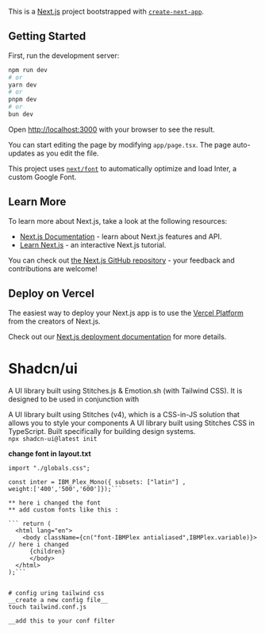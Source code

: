 This is a [Next.js](https://nextjs.org/) project bootstrapped with [`create-next-app`](https://github.com/vercel/next.js/tree/canary/packages/create-next-app).

## Getting Started

First, run the development server:

```bash
npm run dev
# or
yarn dev
# or
pnpm dev
# or
bun dev
```

Open [http://localhost:3000](http://localhost:3000) with your browser to see the result.

You can start editing the page by modifying `app/page.tsx`. The page auto-updates as you edit the file.

This project uses [`next/font`](https://nextjs.org/docs/basic-features/font-optimization) to automatically optimize and load Inter, a custom Google Font.

## Learn More

To learn more about Next.js, take a look at the following resources:

- [Next.js Documentation](https://nextjs.org/docs) - learn about Next.js features and API.
- [Learn Next.js](https://nextjs.org/learn) - an interactive Next.js tutorial.

You can check out [the Next.js GitHub repository](https://github.com/vercel/next.js/) - your feedback and contributions are welcome!

## Deploy on Vercel

The easiest way to deploy your Next.js app is to use the [Vercel Platform](https://vercel.com/new?utm_medium=default-template&filter=next.js&utm_source=create-next-app&utm_campaign=create-next-app-readme) from the creators of Next.js.

Check out our [Next.js deployment documentation](https://nextjs.org/docs/deployment) for more details.

# Shadcn/ui
A UI library built using Stitches.js & Emotion.sh (with Tailwind  CSS). It is designed to be used in conjunction with

A UI library built using Stitches (v4), which is a CSS-in-JS solution that allows you to style your components
A UI library built using Stitches CSS in TypeScript. Built specifically for building design systems.    
   ```npx shadcn-ui@latest init```

__change font in layout.txt__

  ```import { IBM_Plex_Mono } from "next/font/google";
import "./globals.css";

const inter = IBM_Plex_Mono({ subsets: ["latin"] ,
weight:['400','500','600']});```

 ** here i changed the font
 ** add custom fonts like this :

  ``` return (
    <html lang="en">
      <body className={cn("font-IBMPlex antialiased",IBMPlex.variable)}> // here i changed 
        {children}
        </body>
    </html>
  );```


  # config uring tailwind css
  __create a new config file__
  touch tailwind.conf.js

  __add this to your conf filter
  